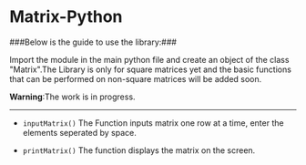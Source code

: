 # Matrix-Python #

###Below is the guide to use the library:###

Import the module in the main python file and create an object of the class "Matrix".The Library is only for square matrices yet and the basic functions that can be performed on non-square matrices will be added soon.

**Warning**:The work is in progress.
- - - -

* `inputMatrix()`
The Function inputs matrix one row at a time, enter the elements seperated by space.

* `printMatrix()`
The function displays the matrix on the screen.
